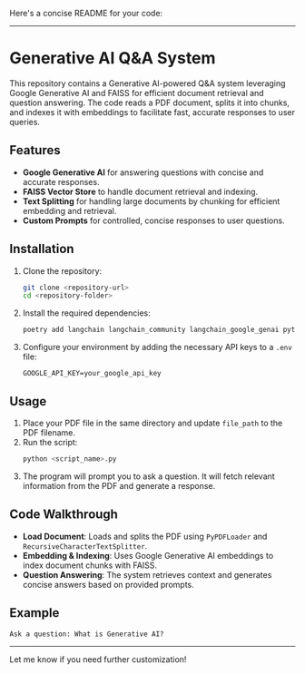 Here's a concise README for your code:

---

# Generative AI Q&A System

This repository contains a Generative AI-powered Q&A system leveraging Google Generative AI and FAISS for efficient document retrieval and question answering. The code reads a PDF document, splits it into chunks, and indexes it with embeddings to facilitate fast, accurate responses to user queries.

## Features

- **Google Generative AI** for answering questions with concise and accurate responses.
- **FAISS Vector Store** to handle document retrieval and indexing.
- **Text Splitting** for handling large documents by chunking for efficient embedding and retrieval.
- **Custom Prompts** for controlled, concise responses to user questions.

## Installation

1. Clone the repository:
   ```bash
   git clone <repository-url>
   cd <repository-folder>
   ```

2. Install the required dependencies:
   ```bash
   poetry add langchain langchain_community langchain_google_genai python-dotenv
   ```

3. Configure your environment by adding the necessary API keys to a `.env` file:
   ```plaintext
   GOOGLE_API_KEY=your_google_api_key
   ```

## Usage

1. Place your PDF file in the same directory and update `file_path` to the PDF filename.
2. Run the script:
   ```bash
   python <script_name>.py
   ```
3. The program will prompt you to ask a question. It will fetch relevant information from the PDF and generate a response.

## Code Walkthrough

- **Load Document**: Loads and splits the PDF using `PyPDFLoader` and `RecursiveCharacterTextSplitter`.
- **Embedding & Indexing**: Uses Google Generative AI embeddings to index document chunks with FAISS.
- **Question Answering**: The system retrieves context and generates concise answers based on provided prompts.

## Example

```plaintext
Ask a question: What is Generative AI?
```

---

Let me know if you need further customization!
